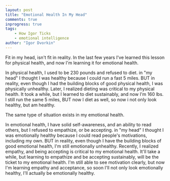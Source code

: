```yaml
--- 
layout: post
title: "Emotional Health In My Head"
comments: true
inprogress: true
tags: 
    - How Igor Ticks
    - emotional intelligence
author: "Igor Dvorkin"
---
```


Fit in my head, isn't fit in reality.  In the last few years I've learned this lesson for physical health, and now I'm learning it for emotional health.

In physical health, I used to be 230 pounds and refused to diet.   in "my head" I thought I was healthy because I could run a fast 5 miles. BUT in reality, even though I had the building blocks of good physical health, I was physically unhealthy.  Later,  I realized dieting was critical to my physical health.  It took a while,  but I learned to diet sustainably, and now I'm 160 lbs.    I still run the same 5 miles, BUT now I diet as well, so now i not only look healthy, but am healthy.

The same type of situation exists in my emotional health.

In emotional health, I have solid self-awareness, and an ability to read others, but I refused to empathize, or be accepting.   in "my head" I thought I was emotionally healthy because I could read people's motivations, including my own.  BUT in reality, even though I have the building blocks of good emotional health, I'm still emotionally unhealthy.   Recently,  I realized empathy, and being accepting is critical to my emotional health.  It'll take a while,  but learning to empathize and be accepting sustainably, will be the ticket to my emotional health.    I'm still able to see motivation clearly, but now I'm learning empathy and acceptance, so soon I'll not only look emotionally healthy, I'll actually be emotionally healthy.

